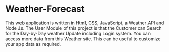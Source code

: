 # Weather-Forecast
This web application is written in Html, CSS, JavaScript, a Weather API and Node Js. The User Module of this project is that the Customer can Search for the Day-by-Day weather Update including Login system. You can access more data from this Weather site. This can be useful to customize your app data as required. 
